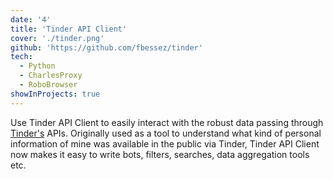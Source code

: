 ```yaml
---
date: '4'
title: 'Tinder API Client'
cover: './tinder.png'
github: 'https://github.com/fbessez/tinder'
tech:
  - Python
  - CharlesProxy
  - RoboBrowser
showInProjects: true
---
```


Use Tinder API Client to easily interact with the robust data passing through [Tinder's](https://tinder.com) APIs. Originally used as a tool to understand what kind of personal information of mine was available in the public via Tinder, Tinder API Client now makes it easy to write bots, filters, searches, data aggregation tools etc.
